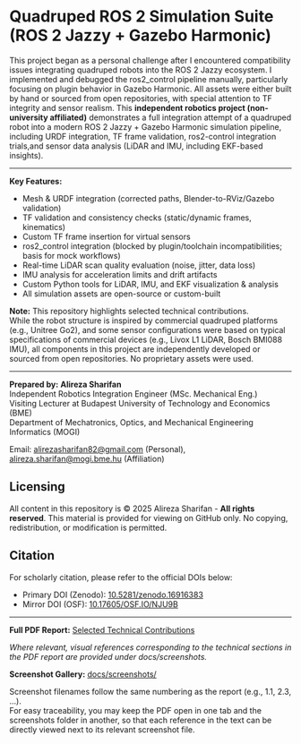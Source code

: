 # Quadruped ROS 2 Simulation Suite (ROS 2 Jazzy + Gazebo Harmonic)

This project began as a personal challenge after I encountered compatibility issues integrating quadruped robots into the ROS 2 Jazzy ecosystem. I implemented and debugged the ros2_control pipeline manually, particularly focusing on plugin behavior in Gazebo Harmonic. All assets were either built by hand or sourced from open repositories, with special attention to TF integrity and sensor realism. This **independent robotics project (non-university affiliated)** demonstrates a full integration attempt of a quadruped robot into a modern ROS 2 Jazzy + Gazebo Harmonic simulation pipeline, including URDF integration, TF frame validation, ros2-control integration trials,and sensor data analysis (LiDAR and IMU, including EKF-based insights).

---

**Key Features:**
- Mesh & URDF integration (corrected paths, Blender-to-RViz/Gazebo validation)
- TF validation and consistency checks (static/dynamic frames, kinematics)
- Custom TF frame insertion for virtual sensors
- ros2_control integration (blocked by plugin/toolchain incompatibilities; basis for mock workflows)
- Real-time LiDAR scan quality evaluation (noise, jitter, data loss)
- IMU analysis for acceleration limits and drift artifacts
- Custom Python tools for LiDAR, IMU, and EKF visualization & analysis
- All simulation assets are open-source or custom-built


**Note:** This repository highlights selected technical contributions.  
While the robot structure is inspired by commercial quadruped platforms (e.g., Unitree Go2), and some sensor configurations were based on typical specifications of commercial devices (e.g., Livox L1 LiDAR, Bosch BMI088 IMU), all components in this project are independently developed or sourced from open repositories. No proprietary assets were used.

---

**Prepared by:**
**Alireza Sharifan**  
Independent Robotics Integration Engineer (MSc. Mechanical Eng.)  
Visiting Lecturer at Budapest University of Technology and Economics (BME)  
Department of Mechatronics, Optics, and Mechanical Engineering Informatics (MOGI)

Email: alirezasharifan82@gmail.com (Personal), alireza.sharifan@mogi.bme.hu (Affiliation)

## Licensing
All content in this repository is © 2025 Alireza Sharifan - **All rights reserved**.
This material is provided for viewing on GitHub only. No copying, redistribution, or modification is permitted.

## Citation

For scholarly citation, please refer to the official DOIs below:

- Primary DOI (Zenodo): [10.5281/zenodo.16916383](https://doi.org/10.5281/zenodo.16916383) 
- Mirror DOI (OSF): [10.17605/OSF.IO/NJU9B](https://doi.org/10.17605/OSF.IO/NJU9B)

---

**Full PDF Report:** [Selected Technical Contributions](docs/Selected-Technical-Contributions.pdf) 

_Where relevant, visual references corresponding to the technical sections in the PDF report are provided under docs/screenshots._ 

**Screenshot Gallery:** [docs/screenshots/](docs/screenshots/)  

Screenshot filenames follow the same numbering as the report (e.g., 1.1, 2.3, …).  
For easy traceability, you may keep the PDF open in one tab and the screenshots folder in another, so that each reference in the text can be directly viewed next to its relevant screenshot file.



